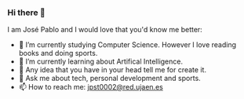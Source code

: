 ### Hi there 👋
I am José Pablo and I would love that you'd know me better:
- 🔭 I’m currently studying Computer Science. However I love reading books and doing sports.
- 🌱 I’m currently learning about Artifical Intelligence.
- 👯 Any idea that you have in your head tell me for create it.
- 💬 Ask me about tech, personal development and sports.
- 📫 How to reach me: jpst0002@red.ujaen.es


<!--
**BrOzTheSorTz/BrOzTheSorTz** is a ✨ _special_ ✨ repository because its `README.md` (this file) appears on your GitHub profile.

Here are some ideas to get you started:

- 🔭 I’m currently working on ...
- 🌱 I’m currently learning ...
- 👯 I’m looking to collaborate on ...
- 🤔 I’m looking for help with ...
- 💬 Ask me about ...
- 📫 How to reach me: ...
- 😄 Pronouns: ...
- ⚡ Fun fact: ...
-->
